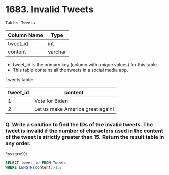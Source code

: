 # 1683. Invalid Tweets

`Table: Tweets`

| Column Name    | Type    |
|----------------|---------|
| tweet_id       | int     |
| content        | varchar |

* tweet_id is the primary key (column with unique values) for this table.
* This table contains all the tweets in a social media app.
 

Tweets table:

| tweet_id | content                          |
|----------|----------------------------------|
| 1        | Vote for Biden                   |
| 2        | Let us make America great again! |


### Q. Write a solution to find the IDs of the invalid tweets. The tweet is invalid if the number of characters used in the content of the tweet is strictly greater than 15. Return the result table in any order.

`PostgreSQL`
```SQL
SELECT tweet_id FROM Tweets
WHERE LENGTH(content)>15;
```
